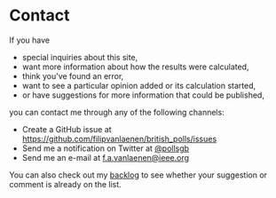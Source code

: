 # Contact

If you have

+ special inquiries about this site,
+ want more information about how the results were calculated,
+ think you've found an error,
+ want to see a particular opinion added or its calculation started,
+ or have suggestions for more information that could be published,

you can contact me through any of the following channels:

+ Create a GitHub issue at https://github.com/filipvanlaenen/british_polls/issues
+ Send me a notification on Twitter at [@pollsgb](https://twitter.com/pollsgb)
+ Send me an e-mail at [f.a.vanlaenen@ieee.org](mailto:f.a.vanlaenen@ieee.org)

You can also check out my [backlog](backlog.md) to see whether your suggestion
or comment is already on the list.
